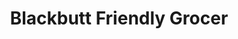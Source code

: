 ---
title: "Blackbutt Friendly Grocer"
url: /new-lambton-nsw/blackbutt-friendly-grocer/
shop: Supermarkt
---